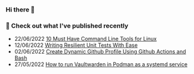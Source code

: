 ### Hi there 👋

<!--
**daydiff/daydiff** is a ✨ _special_ ✨ repository because its `README.md` (this file) appears on your GitHub profile.

Here are some ideas to get you started:

- 🔭 I’m currently working on ...
- 🌱 I’m currently learning ...
- 👯 I’m looking to collaborate on ...
- 🤔 I’m looking for help with ...
- 💬 Ask me about ...
- 📫 How to reach me: ...
- ⚡ Fun fact: ...
-->

### 📖 Check out what I've published recently

<!--blog:start-->
* 22/06/2022 [10 Must Have Command Line Tools for Linux](https://atabakoff.com/10-must-have-command-line-tools-for-linux/)
* 12/06/2022 [Writing Resilient Unit Tests With Ease](https://atabakoff.com/writing-resilient-unit-tests/)
* 02/06/2022 [Create Dynamic Github Profile Using Github Actions and Bash](https://atabakoff.com/creating-a-dynamic-github-profile-with-github-actions-and-bash/)
* 27/05/2022 [How to run Vaultwarden in Podman as a systemd service](https://atabakoff.com/how-to-run-vaultwarden-in-podman-as-a-systemd-service/)
<!--blog:end-->

